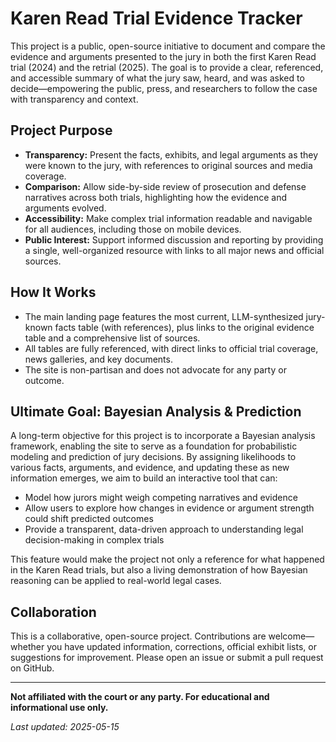 # Karen Read Trial Evidence Tracker

This project is a public, open-source initiative to document and compare the evidence and arguments presented to the jury in both the first Karen Read trial (2024) and the retrial (2025). The goal is to provide a clear, referenced, and accessible summary of what the jury saw, heard, and was asked to decide—empowering the public, press, and researchers to follow the case with transparency and context.

## Project Purpose

- **Transparency:** Present the facts, exhibits, and legal arguments as they were known to the jury, with references to original sources and media coverage.
- **Comparison:** Allow side-by-side review of prosecution and defense narratives across both trials, highlighting how the evidence and arguments evolved.
- **Accessibility:** Make complex trial information readable and navigable for all audiences, including those on mobile devices.
- **Public Interest:** Support informed discussion and reporting by providing a single, well-organized resource with links to all major news and official sources.

## How It Works

- The main landing page features the most current, LLM-synthesized jury-known facts table (with references), plus links to the original evidence table and a comprehensive list of sources.
- All tables are fully referenced, with direct links to official trial coverage, news galleries, and key documents.
- The site is non-partisan and does not advocate for any party or outcome.

## Ultimate Goal: Bayesian Analysis & Prediction

A long-term objective for this project is to incorporate a Bayesian analysis framework, enabling the site to serve as a foundation for probabilistic modeling and prediction of jury decisions. By assigning likelihoods to various facts, arguments, and evidence, and updating these as new information emerges, we aim to build an interactive tool that can:

- Model how jurors might weigh competing narratives and evidence
- Allow users to explore how changes in evidence or argument strength could shift predicted outcomes
- Provide a transparent, data-driven approach to understanding legal decision-making in complex trials

This feature would make the project not only a reference for what happened in the Karen Read trials, but also a living demonstration of how Bayesian reasoning can be applied to real-world legal cases.

## Collaboration

This is a collaborative, open-source project. Contributions are welcome—whether you have updated information, corrections, official exhibit lists, or suggestions for improvement. Please open an issue or submit a pull request on GitHub.

---

**Not affiliated with the court or any party. For educational and informational use only.**

_Last updated: 2025-05-15_
